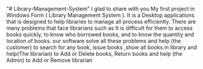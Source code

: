 "# Library-Management-System" 
I glad to share with you My first project in Windows Form 
( Library Management  System ).
It is a Desktop applications that is designed to help libraries to manage all process  efficiently. There are many problems that face librarians such as It is difficult for them to access books quickly, to know who borrowed books, and to know the quantity and location of books. our software solve all these problems and help (the customer) to search for any book, issue books ,show all books in library and help(The librarian) to Add or Delete books, Return books and help (the Admin) to Add or Remove librarian
